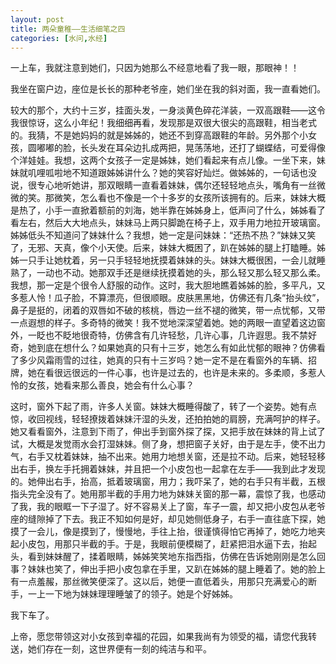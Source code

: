 ```yaml
---
layout: post
title: 两朵童稚——生活细笔之四
categories: [水问,水经]
---
```


一上车，我就注意到她们，只因为她那么不经意地看了我一眼，那眼神！！

我坐在窗户边，座位是长长的那种老爷座，她们坐在我的斜对面，我一直看她们。

较大的那个，大约十三岁，挂面头发，一身淡黄色碎花洋装，一双高跟鞋——这令我很惊讶，这么小年纪！我细细再看，发现那是双很大很尖的高跟鞋，相当老式的。我猜，不是她妈妈的就是姊姊的，她还不到穿高跟鞋的年龄。另外那个小女孩，圆嘟嘟的脸，长头发在耳朵边扎成两把，晃荡荡地，还打了蝴蝶结，可爱得像个洋娃娃。我想，这两个女孩子一定是姊妹，她们看起来有点儿像。一坐下来，妹妹就叽哩呱啦地不知道跟姊姊讲什么？她的笑容好灿烂。做姊姊的，一句话也没说，很专心地听她讲，那双眼睛一直看着妹妹，偶尔还轻轻地点头，嘴角有一丝微微的笑。那微笑，怎么看也不像是一个十多岁的女孩所该拥有的。后来，妹妹大概是热了，小手一直掀着额前的刘海，她半靠在姊姊身上，低声问了什么，姊姊看了看左右，然后大大地点头，妹妹马上两只脚跪在椅子上，双手用力地拉开玻璃窗。姊姊低头不知道问了妹妹什么？我想，她一定是问妹妹：“还热不热？”妹妹又笑了，无邪、天真，像个小天使。后来，妹妹大概困了，趴在姊姊的腿上打瞌睡。姊姊一只手让她枕着，另一只手轻轻地抚摸着妹妹的头。妹妹大概很困，一会儿就睡熟了，一动也不动。她那双手还是继续抚摸着她的头，那么轻又那么轻又那么柔。我想，那一定是个很令人舒服的动作。这时，我大胆地瞧着姊姊的脸，多平凡，又多惹人怜！瓜子脸，不算漂亮，但很顺眼。皮肤黑黑地，仿佛还有几条“抬头纹”，鼻子是挺的，闭着的双唇如不破的核桃，唇边一丝不褪的微笑，带一点忧郁，又带一点遐想的样子。多奇特的微笑！我不觉地深深望着她。她的两眼一直望着这边窗外，一眨也不眨地很奇特，仿佛含有几许轻愁，几许心事，几许遐思。我不禁好奇，她到底在想什么？如果她真的只有十三岁，她怎么有如此忧郁的眼神？仿佛看了多少风霜雨雪的过往，她真的只有十三岁吗？她一定不是在看窗外的车辆、招牌，她在看很远很远的一件心事，也许是过去的，也许是未来的。多柔顺，多惹人怜的女孩，她看来那么善良，她会有什么心事？

这时，窗外下起了雨，许多人关窗。妹妹大概睡得酸了，转了一个姿势。她有点惊，收回视线，轻轻撩拨着妹妹汗湿的头发，还拍拍她的肩膀，充满呵护的样子。她又看看窗外，注意到下雨了，伸出手到窗外探了探，又把手放在妹妹的背上试了试，大概是发觉雨水会打湿妹妹。侧了身，想把窗子关好，由于是左手，使不出力气，右手又枕着妹妹，抽不出来。她用力地想关窗，还是拉不动。后来，她轻轻移出右手，换左手托拥着妹妹，并且把一个小皮包也一起拿在左手——我到此才发现的。她伸出右手，抬高，抵着玻璃窗，用力；我吓呆了，她的右手只有半截，五根指头完全没有了。她用那半截的手用力地为妹妹关窗的那一幕，震惊了我，也感动了我，我的眼眶一下子湿了。好不容易关上了窗，车子一震，却又把小皮包从老爷座的缝隙掉了下去。我正不知如何是好，却见她侧低身子，右手一直往底下探，她摸了一会儿，像是摸到了，慢慢地，手往上抬，很谨慎得怕它再掉了，她吃力地夹起小皮包，用那只半截的手。于是，我眼前便模糊了，赶紧把泪水逼下去，抬起头，看到妹妹醒了，揉着眼睛，姊姊笑笑地东指西指，仿佛在告诉她刚刚是怎么回事？妹妹也笑了，伸出手把小皮包拿在手里，又趴在姊姊的腿上睡着了。她的脸上有一点羞赧，那丝微笑便深了。这以后，她便一直低着头，用那只充满爱心的断手，一上一下地为妹妹理理睡皱了的领子。她是个好姊姊。

我下车了。

上帝，愿您带领这对小女孩到幸福的花园，如果我尚有为领受的福，请您代我转送，她们存在一刻，这世界便有一刻的纯洁与和平。
